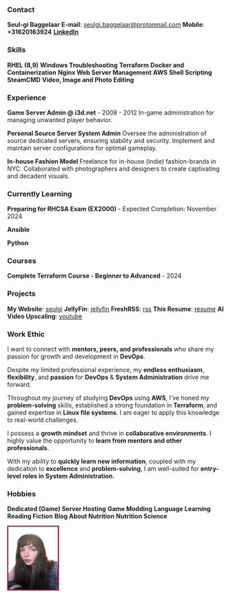 ### Contact
**Seul-gi Baggelaar**
**E-mail**: seulgi.baggelaar@protonmail.com
**Mobile**: **+31620163924**
[**LinkedIn**](https://www.linkedin.com/in/seul-gi-baggelaar-4b397a290/)

### Skills
**RHEL (8,9)**
**Windows Troubleshooting**
**Terraform**
**Docker and Containerization**
**Nginx Web Server Management**
**AWS**
**Shell Scripting**
**SteamCMD**
**Video, Image and Photo Editing**

### Experience
**Game Server Admin @ i3d.net** - 2008 - 2012
  In-game administration for managing unwanted player behavior.

**Personal Source Server System Admin**
  Oversee the administration of source dedicated servers, ensuring stability and security.
  Implement and maintain server configurations for optimal gameplay.

**In-house Fashion Model**
  Freelance for in-house (indie) fashion-brands in NYC.
  Collaborated with photographers and designers to create captivating and decadent visuals.

### Currently Learning
**Preparing for RHCSA Exam (EX2000)** -
  Expected Completion: November 2024

**Ansible**

**Python**

### Courses
**Complete Terraform Course - Beginner to Advanced** - 2024

### Projects
**My Website**: [seulgi](https://seulgi.zip)
**JellyFin**: [jellyfin](https://seulgi.zip/jellyfin)
**FreshRSS**: [rss](https://koreanmind.com)
**This Resume**: [resume](https://resume.seulgi.zip)
**AI Video Upscaling**: [youtube](https://www.youtube.com/@smonster)

### Work Ethic
I want to connect with **mentors, peers, and professionals** who share my passion for growth and development in **DevOps**.
  
Despite my limited professional experience, my **endless enthusiasm**, **flexibility**, and **passion** for **DevOps** & **System Administration** drive me forward.
  
Throughout my journey of studying **DevOps** using **AWS**, I’ve honed my **problem-solving** skills, established a strong foundation in **Terraform**, and gained expertise in **Linux file systems**. I am eager to apply this knowledge to real-world challenges.

I possess a **growth mindset** and thrive in **collaborative environments**. I highly value the opportunity to **learn from mentors and other professionals**.

With my ability to **quickly learn new information**, coupled with my dedication to **excellence** and **problem-solving**, I am well-suited for **entry-level roles in System Administration**.

### Hobbies
**Dedicated (Game) Server Hosting**
**Game Modding**
**Language Learning**
**Reading Fiction**
**Blog About Nutrition**
**Nutrition Science**

</div>

<div class="image">
<img src="photo_portfolio.png" width="120" height="150">
</div>

</div>
